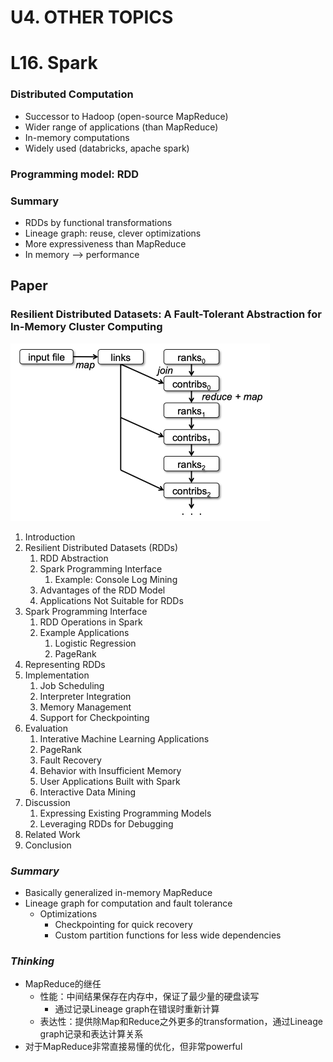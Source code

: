 # U4. OTHER TOPICS



# L16. Spark

### Distributed Computation

- Successor to Hadoop (open-source MapReduce)
- Wider range of applications (than MapReduce)
- In-memory computations
- Widely used (databricks, apache spark)

### Programming model: RDD

### Summary

- RDDs by functional transformations
- Lineage graph: reuse, clever optimizations
- More expressiveness than MapReduce
- In memory --> performance

## Paper

### Resilient Distributed Datasets: A Fault-Tolerant Abstraction for In-Memory Cluster Computing

<img src="image.assets/Screen Shot 2022-08-03 at 10.21.50.png" alt="Screen Shot 2022-08-03 at 10.21.50" style="zoom: 50%;" />

1. Introduction
2. Resilient Distributed Datasets (RDDs)
   1. RDD Abstraction
   2. Spark Programming Interface
      1. Example: Console Log Mining
   3. Advantages of the RDD Model
   4. Applications Not Suitable for RDDs
3. Spark Programming Interface
   1. RDD Operations in Spark
   2. Example Applications
      1. Logistic Regression
      2. PageRank
4. Representing RDDs
5. Implementation
   1. Job Scheduling
   2. Interpreter Integration
   3. Memory Management
   4. Support for Checkpointing
6. Evaluation
   1. Interative Machine Learning Applications
   2. PageRank
   3. Fault Recovery
   4. Behavior with Insufficient Memory
   5. User Applications Built with Spark
   6. Interactive Data Mining
7. Discussion
   1. Expressing Existing Programming Models
   2. Leveraging RDDs for Debugging
8. Related Work
9. Conclusion

### *Summary*

- Basically generalized in-memory MapReduce 
- Lineage graph for computation and fault tolerance
  - Optimizations
    - Checkpointing for quick recovery
    - Custom partition functions for less wide dependencies

### *Thinking*

- MapReduce的继任
  - 性能：中间结果保存在内存中，保证了最少量的硬盘读写
    - 通过记录Lineage graph在错误时重新计算
  - 表达性：提供除Map和Reduce之外更多的transformation，通过Lineage graph记录和表达计算关系
- 对于MapReduce非常直接易懂的优化，但非常powerful























